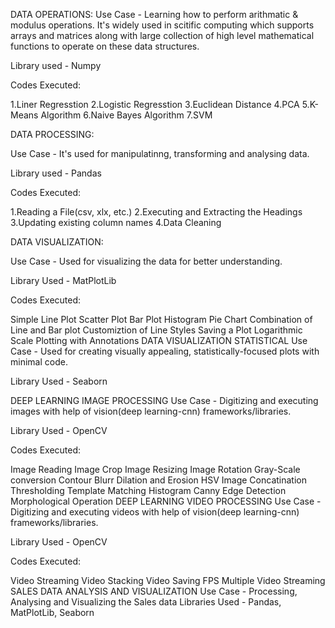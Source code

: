 DATA OPERATIONS:
Use Case - Learning how to perform arithmatic & modulus operations. It's widely used in scitific computing which supports arrays and matrices along with large collection of high level mathematical functions to operate on these data structures.

Library used - Numpy

Codes Executed:

1.Liner Regresstion
2.Logistic Regresstion
3.Euclidean Distance
4.PCA
5.K-Means Algorithm
6.Naive Bayes Algorithm
7.SVM

DATA PROCESSING:

Use Case - It's used for manipulatinng, transforming and analysing data.

Library used - Pandas

Codes Executed:

1.Reading a File(csv, xlx, etc.)
2.Executing and Extracting the Headings
3.Updating existing column names
4.Data Cleaning

DATA VISUALIZATION:

Use Case - Used for visualizing the data for better understanding.

Library Used - MatPlotLib

Codes Executed:

Simple Line Plot
Scatter Plot
Bar Plot
Histogram
Pie Chart
Combination of Line and Bar plot
Customiztion of Line Styles
Saving a Plot
Logarithmic Scale
Plotting with Annotations
DATA VISUALIZATION STATISTICAL
Use Case - Used for creating visually appealing, statistically-focused plots with minimal code.

Library Used - Seaborn

DEEP LEARNING IMAGE PROCESSING
Use Case - Digitizing and executing images with help of vision(deep learning-cnn) frameworks/libraries.

Library Used - OpenCV

Codes Executed:

Image Reading
Image Crop
Image Resizing
Image Rotation
Gray-Scale conversion
Contour
Blurr
Dilation and Erosion
HSV
Image Concatination
Thresholding
Template Matching
Histogram
Canny Edge Detection
Morphological Operation
DEEP LEARNING VIDEO PROCESSING
Use Case - Digitizing and executing videos with help of vision(deep learning-cnn) frameworks/libraries.

Library Used - OpenCV

Codes Executed:

Video Streaming
Video Stacking
Video Saving
FPS
Multiple Video Streaming
SALES DATA ANALYSIS AND VISUALIZATION
Use Case - Processing, Analysing and Visualizing the Sales data Libraries Used - Pandas, MatPlotLib, Seaborn
